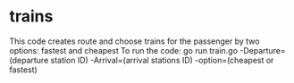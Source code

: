 # trains
This code creates route and choose trains for the passenger by two options: fastest and cheapest
To run the code: go run train.go -Departure=(departure station ID) -Arrival=(arrival stations ID) -option=(cheapest or fastest)
